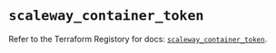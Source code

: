 # `scaleway_container_token`

Refer to the Terraform Registory for docs: [`scaleway_container_token`](https://registry.terraform.io/providers/scaleway/scaleway/2.39.0/docs/resources/container_token).
